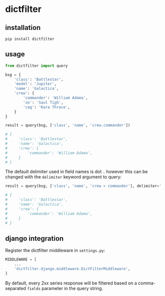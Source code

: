 # dictfilter

## installation

```shell
pip install dictfilter
```

## usage

```python
from dictfilter import query

bsg = {
    'class': 'Battlestar',
    'model': 'Jupiter',
    'name': 'Galactica',
    'crew': {
        'commander': 'William Adama',
        'xo': 'Saul Tigh',
        'cag': 'Kara Thrace',
    }
}

result = query(bsg, ['class', 'name', 'crew.commander'])

# {
#     'class': 'Battlestar',
#     'name': 'Galactica',
#     'crew': {
#         'commander': 'William Adama',
#     }
# }
```

The default delimiter used in field names is dot `.` however this can be changed with the `delimiter` keyword argument to query:

```python
result = query(bsg, ['class', 'name', 'crew > commander'], delimiter=' > ')

# {
#     'class': 'Battlestar',
#     'name': 'Galactica',
#     'crew': {
#         'commander': 'William Adama',
#     }
# }
```

## django integration

Register the dictfilter middleware in `settings.py`:

```python
MIDDLEWARE = [
    ...
    'dictfilter.django.middleware.DictFilterMiddleware',
]
```

By default, every 2xx series response will be filtered based on a comma-separated `fields` parameter in the query string.
